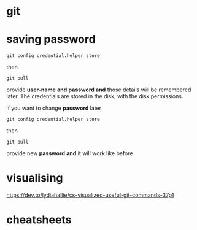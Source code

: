 git
===
# saving password
```
git config credential.helper store
```

then 
```
git pull
```
provide **user-name** **and** **password** **and** those details will be remembered later. The credentials are stored in the disk, with the disk permissions. 

if you want to change **password** later 

```
git config credential.helper store 
```

then 

```
git pull
```
provide new **password** **and** it will work like before


# visualising
https://dev.to/lydiahallie/cs-visualized-useful-git-commands-37p1

# cheatsheets
